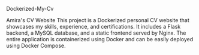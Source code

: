 Dockerized-My-Cv

Amira's CV Website This project is a Dockerized personal CV website that showcases my skills, experience, and certifications. It includes a Flask backend, a MySQL database, and a static frontend served by Nginx. The entire application is containerized using Docker and can be easily deployed using Docker Compose.


